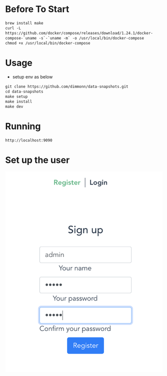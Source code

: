 # **Before To Start**
```text
brew install make
curl -L https://github.com/docker/compose/releases/download/1.24.1/docker-compose-`uname -s`-`uname -m` -o /usr/local/bin/docker-compose
chmod +x /usr/local/bin/docker-compose
```
# **Usage**

- setup env as below
```.env
git clone https://github.com/dimmonn/data-snapshots.git
cd data-snapshots
make setup
make install
make dev
```
# **Running**
```text
http://localhost:9090
```
# **Set up the user**
![register the user](data-snapshots-auth/src/main/resources/register.png?raw=true "Template")